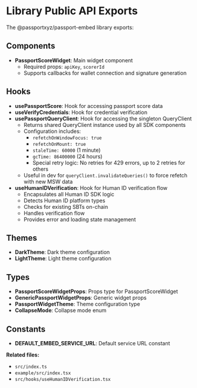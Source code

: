 # Library Public API Exports

The @passportxyz/passport-embed library exports:

## Components
- **PassportScoreWidget**: Main widget component
  - Required props: `apiKey`, `scorerId`
  - Supports callbacks for wallet connection and signature generation

## Hooks
- **usePassportScore**: Hook for accessing passport score data
- **useVerifyCredentials**: Hook for credential verification
- **usePassportQueryClient**: Hook for accessing the singleton QueryClient
  - Returns shared QueryClient instance used by all SDK components
  - Configuration includes:
    - `refetchOnWindowFocus: true`
    - `refetchOnMount: true`
    - `staleTime: 60000` (1 minute)
    - `gcTime: 86400000` (24 hours)
    - Special retry logic: No retries for 429 errors, up to 2 retries for others
  - Useful in dev for `queryClient.invalidateQueries()` to force refetch with new MSW data
- **useHumanIDVerification**: Hook for Human ID verification flow
  - Encapsulates all Human ID SDK logic
  - Detects Human ID platform types
  - Checks for existing SBTs on-chain
  - Handles verification flow
  - Provides error and loading state management

## Themes
- **DarkTheme**: Dark theme configuration
- **LightTheme**: Light theme configuration

## Types
- **PassportScoreWidgetProps**: Props type for PassportScoreWidget
- **GenericPassportWidgetProps**: Generic widget props
- **PassportWidgetTheme**: Theme configuration type
- **CollapseMode**: Collapse mode enum

## Constants
- **DEFAULT_EMBED_SERVICE_URL**: Default service URL constant

**Related files:**
- `src/index.ts`
- `example/src/index.tsx`
- `src/hooks/useHumanIDVerification.tsx`